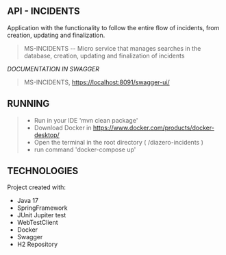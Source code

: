 ## API - INCIDENTS
Application with the functionality to follow the entire flow of incidents, from creation, updating and finalization.
> MS-INCIDENTS -- Micro service that manages searches in the database, creation, updating and finalization of incidents

*DOCUMENTATION IN SWAGGER*
> MS-INCIDENTS, [https://localhost:8091/swagger-ui/](https://localhost:8091/swagger-ui/) 

## RUNNING

> * Run in your IDE 'mvn clean package'
> * Download Docker in https://www.docker.com/products/docker-desktop/
> * Open the terminal in the root directory ( /diazero-incidents )
> * run command 'docker-compose up'

## TECHNOLOGIES

Project created with:
* Java 17
* SpringFramework
* JUnit Jupiter test
* WebTestClient
* Docker
* Swagger
* H2 Repository